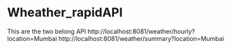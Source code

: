 # Wheather_rapidAPI
This are the two belong API
http://localhost:8081/weather/hourly?location=Mumbai
http://localhost:8081/weather/summary?location=Mumbai
